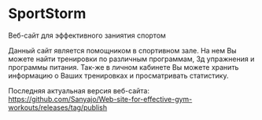 # SportStorm

Веб-сайт для эффективного заниятия спортом

Данный сайт является помощником в спортивном зале. На нем Вы можете найти тренировки по различным программам, 3д упражнения и программы питания. Так-же в личном кабинете Вы можете хранить информацию о Ваших тренировках и просматривать статистику.

Последняя актуальная версия веб-сайта: https://github.com/Sanyajo/Web-site-for-effective-gym-workouts/releases/tag/publish
